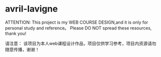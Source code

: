 # avril-lavigne

ATTENTION:
This project is my WEB COURSE DESIGN,and it is only for personal study and reference。
Please DO NOT spread these resources, thank you!

请注意：
该项目为本人web课程设计作品，项目仅供学习参考，项目内资源请勿随意传播，谢谢！
